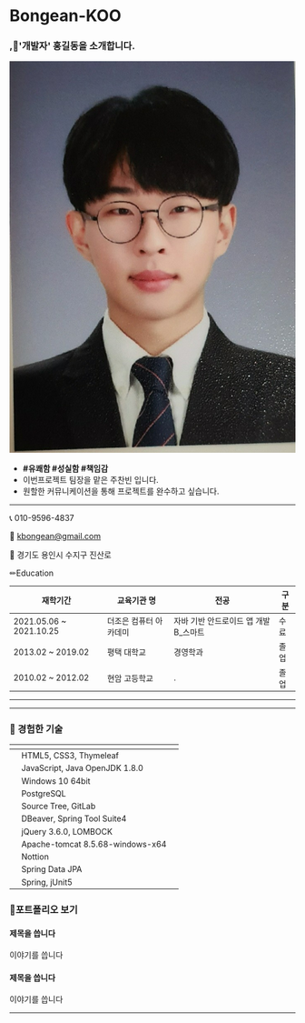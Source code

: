 # Bongean-KOO

### ,🚀'개발자' 홍길동을 소개합니다. <a href="ecba6588-f835-42c0-a7c9-4614e0ecb11c" id="ecba6588-f835-42c0-a7c9-4614e0ecb11c"></a>

![](.gitbook/assets/asdasdasfqwr32342352345345.jpg)

* **#유쾌함 #성실함 #책임감**
* 이번프로젝트 팀장을 맡은 주찬빈 입니다.
* 원할한 커뮤니케이션을 통해 프로젝트를 완수하고 싶습니다.

***

📞 010-9596-4837

💌 kbongean@gmail.com

🏡 경기도 용인시 수지구 진산로

✏Education

| 재학기간                     | 교육기관 명       | 전공                      | 구분 |
| ------------------------ | ------------ | ----------------------- | -- |
| 2021.05.06 \~ 2021.10.25 | 더조은 컴퓨터 아카데미 | 자바 기반 안드로이드 앱 개발 B\_스마트 | 수료 |
| 2013.02 \~ 2019.02       | 평택 대학교       | 경영학과                    | 졸업 |
| 2010.02 \~ 2012.02       | 현암 고등학교      | .                       | 졸업 |

***

***

### 🚀 경험한 기술 <a href="ee617614-0f5b-4b90-8829-774bf4b9f1af" id="ee617614-0f5b-4b90-8829-774bf4b9f1af"></a>

<table><thead><tr><th data-type="select"></th><th></th><th></th></tr></thead><tbody><tr><td></td><td>HTML5, CSS3, Thymeleaf</td><td></td></tr><tr><td></td><td>JavaScript, Java OpenJDK 1.8.0</td><td></td></tr><tr><td></td><td>Windows 10 64bit</td><td></td></tr><tr><td></td><td>PostgreSQL</td><td></td></tr><tr><td></td><td>Source Tree, GitLab</td><td></td></tr><tr><td></td><td>DBeaver, Spring Tool Suite4</td><td></td></tr><tr><td></td><td>jQuery 3.6.0, LOMBOCK</td><td></td></tr><tr><td></td><td>Apache-tomcat 8.5.68-windows-x64</td><td></td></tr><tr><td></td><td>Nottion</td><td></td></tr><tr><td></td><td>Spring Data JPA</td><td></td></tr><tr><td></td><td>Spring, jUnit5</td><td></td></tr></tbody></table>

&#x20;&#x20;



### 🚀포트폴리오 보기 <a href="13992f2a-0438-4403-a011-68fd3f86be8e" id="13992f2a-0438-4403-a011-68fd3f86be8e"></a>

#### 제목을 씁니다 <a href="8432d409-d861-4adc-afdd-88637232a280" id="8432d409-d861-4adc-afdd-88637232a280"></a>

이야기를 씁니다

#### 제목을 씁니다 <a href="d5c65c3b-0b11-4e2f-9a72-3b59829381a3" id="d5c65c3b-0b11-4e2f-9a72-3b59829381a3"></a>

이야기를 씁니다

***
